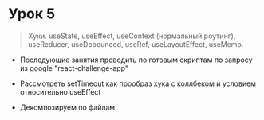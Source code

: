 # Урок 5

> Хуки. useState, useEffect, useContext (нормальный роутинг), useReducer, useDebounced, useRef, useLayoutEffect, useMemo.

 - Последующие занятия проводить по готовым скриптам по запросу из google "react-challenge-app"

 - Рассмотреть setTimeout как прообраз хука с коллбеком и условием относительно useEffect

 - Декомпозируем по файлам

